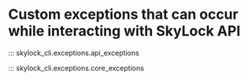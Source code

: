 # Custom exceptions that can occur while interacting with SkyLock API

::: skylock_cli.exceptions.api_exceptions

::: skylock_cli.exceptions.core_exceptions
